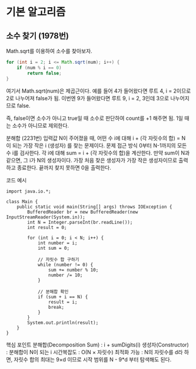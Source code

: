 # 기본 알고리즘

## 소수 찾기 (1978번)

Math.sqrt를 이용하여 소수를 찾아보자.

```java
for (int i = 2; i <= Math.sqrt(num); i++) {
    if (num % i == 0)
        return false;
}
```

여기서 Math.sqrt(num)은 제곱근이다.
예를 들어 4가 들어왔다면 루트 4, i = 2이므로 2로 나누어져 false가 됨.
이번엔 9가 들어왔다면 루트 9, i = 2, 3인데 3으로 나누어지므로 false.

즉, false이면 소수가 아니고 true일 때 소수로 판단하여 count를 +1 해주면 됨.
1일 때는 소수가 아니므로 제외한다.

분해합 (2231번)
입력값 N이 주어졌을 때, 어떤 수 i에 대해
i + (각 자릿수의 합) = N 이 되는 가장 작은 i (생성자) 를 찾는 문제이다.
문제 접근 방식
0부터 N-1까지의 모든 수 i를 검사한다.
각 i에 대해 sum = i + (각 자릿수의 합)을 계산한다.
만약 sum이 N과 같으면, 그 i가 N의 생성자이다.
가장 처음 찾은 생성자가 가장 작은 생성자이므로 출력하고 종료한다.
끝까지 찾지 못하면 0을 출력한다.

코드 예시
```
import java.io.*;

class Main {
    public static void main(String[] args) throws IOException {
        BufferedReader br = new BufferedReader(new InputStreamReader(System.in));
        int N = Integer.parseInt(br.readLine());
        int result = 0;

        for (int i = 0; i < N; i++) {
            int number = i;
            int sum = 0;

            // 자릿수 합 구하기
            while (number != 0) {
                sum += number % 10;
                number /= 10;
            }

            // 분해합 확인
            if (sum + i == N) {
                result = i;
                break;
            }
        }
        System.out.println(result);
    }
}
```

핵심 포인트
분해합(Decomposition Sum) : i + sumDigits(i)
생성자(Constructor) : 분해합이 N이 되는 i
시간복잡도 : O(N × 자릿수)
최적화 가능 :
N의 자릿수를 d라 하면, 자릿수 합의 최대는 9×d 이므로
시작 범위를 N - 9*d 부터 탐색해도 된다.